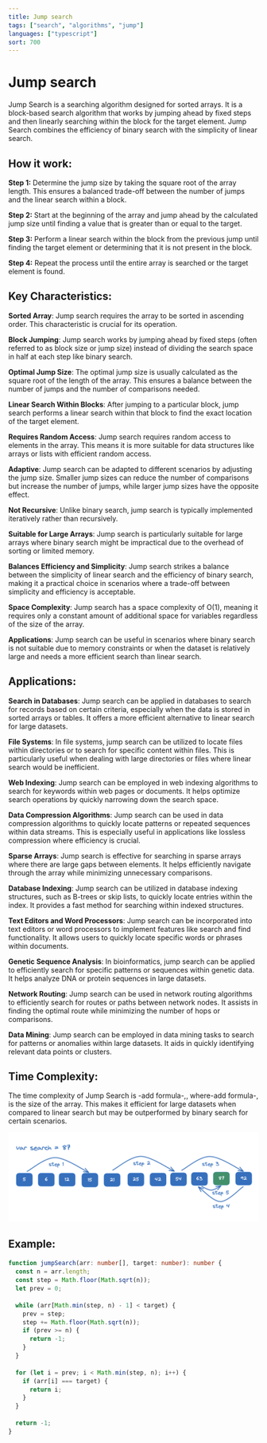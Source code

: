 ```yaml
---
title: Jump search
tags: ["search", "algorithms", "jump"]
languages: ["typescript"]
sort: 700
---
```


# Jump search

Jump Search is a searching algorithm designed for sorted arrays. It is a block-based search algorithm that works by jumping ahead by fixed steps and then linearly searching within the block for the target element. Jump Search combines the efficiency of binary search with the simplicity of linear search.

## How it work:

**Step 1:** Determine the jump size by taking the square root of the array length. This ensures a balanced trade-off between the number of jumps and the linear search within a block.

**Step 2:** Start at the beginning of the array and jump ahead by the calculated jump size until finding a value that is greater than or equal to the target.

**Step 3:** Perform a linear search within the block from the previous jump until finding the target element or determining that it is not present in the block.

**Step 4:** Repeat the process until the entire array is searched or the target element is found.

## Key Characteristics:

**Sorted Array**: Jump search requires the array to be sorted in ascending order. This characteristic is crucial for its operation.

**Block Jumping**: Jump search works by jumping ahead by fixed steps (often referred to as block size or jump size) instead of dividing the search space in half at each step like binary search.

**Optimal Jump Size**: The optimal jump size is usually calculated as the square root of the length of the array. This ensures a balance between the number of jumps and the number of comparisons needed.

**Linear Search Within Blocks**: After jumping to a particular block, jump search performs a linear search within that block to find the exact location of the target element.

**Requires Random Access**: Jump search requires random access to elements in the array. This means it is more suitable for data structures like arrays or lists with efficient random access.

**Adaptive**: Jump search can be adapted to different scenarios by adjusting the jump size. Smaller jump sizes can reduce the number of comparisons but increase the number of jumps, while larger jump sizes have the opposite effect.

**Not Recursive**: Unlike binary search, jump search is typically implemented iteratively rather than recursively.

**Suitable for Large Arrays**: Jump search is particularly suitable for large arrays where binary search might be impractical due to the overhead of sorting or limited memory.

**Balances Efficiency and Simplicity**: Jump search strikes a balance between the simplicity of linear search and the efficiency of binary search, making it a practical choice in scenarios where a trade-off between simplicity and efficiency is acceptable.

**Space Complexity**: Jump search has a space complexity of O(1), meaning it requires only a constant amount of additional space for variables regardless of the size of the array.

**Applications**: Jump search can be useful in scenarios where binary search is not suitable due to memory constraints or when the dataset is relatively large and needs a more efficient search than linear search.

## Applications:

**Search in Databases**: Jump search can be applied in databases to search for records based on certain criteria, especially when the data is stored in sorted arrays or tables. It offers a more efficient alternative to linear search for large datasets.

**File Systems**: In file systems, jump search can be utilized to locate files within directories or to search for specific content within files. This is particularly useful when dealing with large directories or files where linear search would be inefficient.

**Web Indexing**: Jump search can be employed in web indexing algorithms to search for keywords within web pages or documents. It helps optimize search operations by quickly narrowing down the search space.

**Data Compression Algorithms**: Jump search can be used in data compression algorithms to quickly locate patterns or repeated sequences within data streams. This is especially useful in applications like lossless compression where efficiency is crucial.

**Sparse Arrays**: Jump search is effective for searching in sparse arrays where there are large gaps between elements. It helps efficiently navigate through the array while minimizing unnecessary comparisons.

**Database Indexing**: Jump search can be utilized in database indexing structures, such as B-trees or skip lists, to quickly locate entries within the index. It provides a fast method for searching within indexed structures.

**Text Editors and Word Processors**: Jump search can be incorporated into text editors or word processors to implement features like search and find functionality. It allows users to quickly locate specific words or phrases within documents.

**Genetic Sequence Analysis**: In bioinformatics, jump search can be applied to efficiently search for specific patterns or sequences within genetic data. It helps analyze DNA or protein sequences in large datasets.

**Network Routing**: Jump search can be used in network routing algorithms to efficiently search for routes or paths between network nodes. It assists in finding the optimal route while minimizing the number of hops or comparisons.

**Data Mining**: Jump search can be employed in data mining tasks to search for patterns or anomalies within large datasets. It aids in quickly identifying relevant data points or clusters.

## Time Complexity:

The time complexity of Jump Search is -add formula-,, where-add formula-, is the size of the array. This makes it efficient for large datasets when compared to linear search but may be outperformed by binary search for certain scenarios.

![Jump search](https://raw.githubusercontent.com/AndersDeath/holy-theory/main/images/jump-search.png)

## Example:

```typescript
function jumpSearch(arr: number[], target: number): number {
  const n = arr.length;
  const step = Math.floor(Math.sqrt(n));
  let prev = 0;

  while (arr[Math.min(step, n) - 1] < target) {
    prev = step;
    step += Math.floor(Math.sqrt(n));
    if (prev >= n) {
      return -1;
    }
  }

  for (let i = prev; i < Math.min(step, n); i++) {
    if (arr[i] === target) {
      return i;
    }
  }

  return -1;
}
```
